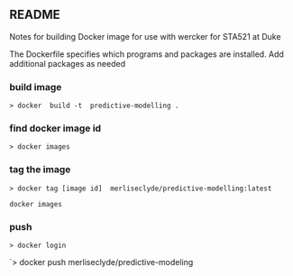 ## README

Notes for building Docker image for use with wercker for STA521 at Duke

The Dockerfile specifies which programs and packages are installed.  Add additional packages as needed

### build image

`> docker  build -t  predictive-modelling .`

### find docker image id

`> docker images`

### tag the image

`> docker tag [image id]  merliseclyde/predictive-modelling:latest`

`docker images`

### push

`> docker login`

`> docker push merliseclyde/predictive-modeling
